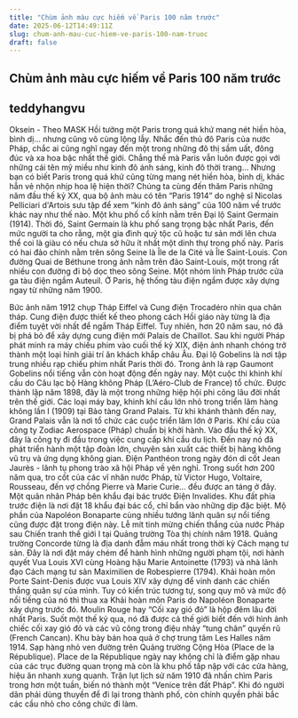 ```yaml
---
title: "Chùm ảnh màu cực hiếm về Paris 100 năm trước"
date: 2025-06-12T14:49:11Z
slug: chum-anh-mau-cuc-hiem-ve-paris-100-nam-truoc
draft: false
---
```


## Chùm ảnh màu cực hiếm về Paris 100 năm trước

## teddyhangvu

Oksein - Theo MASK
Hồi tưởng một Paris trong quá khứ mang nét hiền hòa, bình dị... nhưng cũng vô cùng lộng lẫy.
Nhắc đến thủ đô Paris của nước Pháp, chắc ai cũng nghĩ ngay đến một trong những đô thị sầm uất, đông đúc và xa hoa bậc nhất thế giới. Chẳng thế mà Paris vẫn luôn được gọi với những cái tên mỹ miều như kinh đô ánh sáng, kinh đô thời trang... 
Nhưng bạn có biết Paris trong quá khứ cũng từng mang nét hiền hòa, bình dị, khác hẳn vẻ nhộn nhịp hoa lệ hiện thời? 
Chúng ta cùng đến thăm Paris những năm đầu thế kỷ XX, qua bộ ảnh màu có tên “Paris 1914” do nghệ sĩ Nicolas Pelliciari d'Artois sưu tập để xem “kinh đô ánh sáng” của 100 năm về trước khác nay như thế nào. 
​Một khu phố cổ kính nằm trên Đại lộ Saint Germain (1914). Thời đó, Saint Germain là khu phố sang trọng bậc nhất Paris, đến mức người ta cho rằng, một gia đình quý tộc cũ hoặc tư sản mới lên chưa thể coi là giàu có nếu chưa sở hữu ít nhất một dinh thự trong phố này.
​Paris có hai đảo chính nằm trên sông Seine là Île de la Cité và Île Saint-Louis. Con đường Quai de Béthune trong ảnh nằm trên đảo Saint-Louis, một trong rất nhiều con đường đi bộ dọc theo sông Seine. 
​Một nhóm lính Pháp trước cửa ga tàu điện ngầm Auteuil. Ở Paris, hệ thống tàu điện ngầm được xây dựng ngay từ những năm 1900.

​Bức ảnh năm 1912 chụp Tháp Eiffel và Cung điện Trocadéro nhìn qua chân tháp. Cung điện được thiết kế theo phong cách Hồi giáo này từng là địa điểm tuyệt vời nhất để ngắm Tháp Eiffel. Tuy nhiên, hơn 20 năm sau, nó đã bị phá bỏ để xây dựng cung điện mới Palais de Chaillot.
​Sau khi người Pháp phát minh ra máy chiếu phim vào cuối thế kỷ XIX, điện ảnh nhanh chóng trở thành một loại hình giải trí ăn khách khắp châu Âu. Đại lộ Gobelins là nơi tập trung nhiều rạp chiếu phim nhất Paris thời đó. Trong ảnh là rạp Gaumont Gobelins nổi tiếng vẫn còn hoạt động đến ngày nay. 
​Một cuộc thi khinh khí cầu do Câu lạc bộ Hàng không Pháp (L’Aéro-Club de France) tổ chức. Được thành lập năm 1898, đây là một trong những hiệp hội phi công lâu đời nhất trên thế giới.
​Các loại máy bay, khinh khí cầu lớn nhỏ trong triển lãm hàng không lần I (1909) tại Bảo tàng Grand Palais. Từ khi khánh thành đến nay, Grand Palais vẫn là nơi tổ chức các cuộc triển lãm lớn ở Paris. 
​Khí cầu của công ty Zodiac Aerospace (Pháp) chuẩn bị khởi hành. Vào đầu thế kỷ XX, đây là công ty đi đầu trong việc cung cấp khí cầu du lịch. Đến nay nó đã phát triển hành một tập đoàn lớn, chuyên sản xuất các thiết bị hàng không vũ trụ và ứng dụng không gian.
​Điện Panthéon trong ngày đón di cốt Jean Jaurès - lãnh tụ phong trào xã hội Pháp về yên nghỉ. Trong suốt hơn 200 năm qua, tro cốt của các vĩ nhân nước Pháp, từ Victor Hugo, Voltaire, Rousseau, đến vợ chồng Pierre và Marie Curie... đều được an táng ở đây.
​Một quân nhân Pháp bên khẩu đại bác trước Điện Invalides. Khu đất phía trước điện là nơi đặt 18 khẩu đại bác cổ, chỉ bắn vào những dịp đặc biệt. Mộ phần của Napoléon Bonaparte cùng nhiều tướng lãnh quân sự nổi tiếng cũng được đặt trong điện này.
​Lễ mít tinh mừng chiến thắng của nước Pháp sau Chiến tranh thế giới I tại Quảng trường Tòa thị chính năm 1918.
​Quảng trường Concorde từng là địa danh đẫm máu nhất trong thời kỳ Cách mạng tư sản. Đây là nơi đặt máy chém để hành hình những người phạm tội, nơi hành quyết Vua Louis XVI cùng Hoàng hậu Marie Antoinette (1793) và nhà lãnh đạo Cách mạng tư sản Maximilien de Robespierre (1794).
​Khải hoàn môn Porte Saint-Denis được vua Louis XIV xây dựng để vinh danh các chiến thắng quân sự của mình. Tuy có kiến trúc tương tự, song quy mô và mức độ nổi tiếng của nó thì thua xa Khải hoàn môn Paris do Napoléon Bonaparte xây dựng trước đó. 
​Moulin Rouge hay “Cối xay gió đỏ” là hộp đêm lâu đời nhất Paris. Suốt một thế kỷ qua, nó đã được cả thế giới biết đến với hình ảnh chiếc cối xay gió đỏ và các vũ công trong điệu nhảy “tung chân” quyến rũ (French Cancan).
​Khu bày bán hoa quả ở chợ trung tâm Les Halles năm 1914.
​Sạp hàng nhỏ ven đường trên Quảng trường Cộng Hòa (Place de la République). Place de la République ngày nay không chỉ là điểm gặp nhau của các trục đường quan trọng mà còn là khu phố tấp nập với các cửa hàng, hiệu ăn nhanh xung quanh.
​Trận lụt lịch sử năm 1910 đã nhấn chìm Paris trong hơn một tuần, biến nó thành một “Venice trên đất Pháp”. Khi đó người dân phải dùng thuyền để đi lại trong thành phố, còn chính quyền phải bắc các cầu nhỏ cho công chức đi làm.
